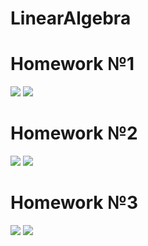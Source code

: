 # LinearAlgebra
# Homework №1
![](https://i.ibb.co/2sw67Bv/photo5336943052708752704.jpg)
![](https://i.ibb.co/NLHvhfv/photo5336943052708752705.jpg)
# Homework №2
![](https://i.ibb.co/W51MK2B/photo5339019257079508289.jpg)
![](https://i.ibb.co/VWVqVYG/photo5341562917100826705.jpg)
# Homework №3
![](https://i.ibb.co/vJPWJc4/photo5357541200464292897.jpg)
![](https://i.ibb.co/CJC3p5X/photo5357454141477203142.jpg)
